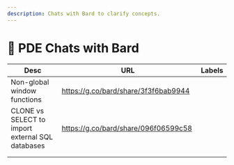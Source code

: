 ```yaml
---
description: Chats with Bard to clarify concepts.
---
```


# 🤖 PDE Chats with Bard



<table><thead><tr><th width="277">Desc</th><th width="337">URL</th><th data-type="select" data-multiple>Labels</th></tr></thead><tbody><tr><td>Non-global window functions</td><td><a href="https://g.co/bard/share/3f3f6bab9944">https://g.co/bard/share/3f3f6bab9944</a></td><td></td></tr><tr><td>CLONE vs SELECT to import external SQL databases</td><td><a href="https://g.co/bard/share/096f06599c58">https://g.co/bard/share/096f06599c58</a></td><td></td></tr><tr><td></td><td></td><td></td></tr><tr><td></td><td></td><td></td></tr></tbody></table>
